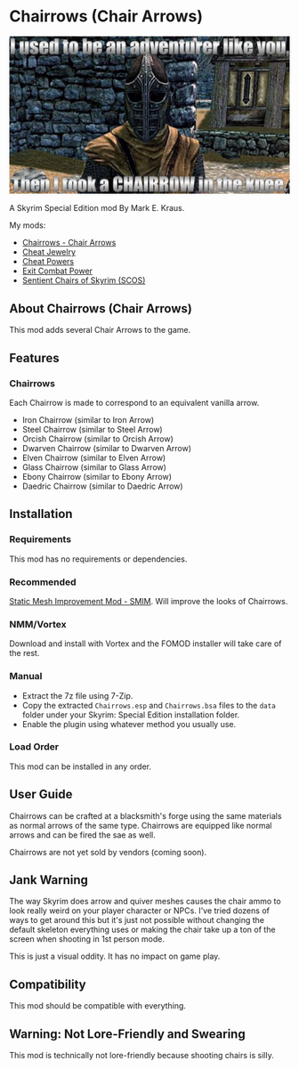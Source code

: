 # Chairrows (Chair Arrows)

![Cheat Jewelry](logo.png)

A Skyrim Special Edition mod By Mark E. Kraus.

My mods:

* [Chairrows - Chair Arrows](https://www.nexusmods.com/skyrimspecialedition/mods/61168)
* [Cheat Jewelry](https://www.nexusmods.com/skyrimspecialedition/mods/58973)
* [Cheat Powers](https://www.nexusmods.com/skyrimspecialedition/mods/58892)
* [Exit Combat Power](https://www.nexusmods.com/skyrimspecialedition/mods/58651)
* [Sentient Chairs of Skyrim (SCOS)](https://www.nexusmods.com/skyrimspecialedition/mods/59604)

## About Chairrows (Chair Arrows)

This mod adds several Chair Arrows to the game.

## Features

### Chairrows

Each Chairrow is made to correspond to an equivalent vanilla arrow.

* Iron Chairrow (similar to Iron Arrow)
* Steel Chairrow (similar to Steel Arrow)
* Orcish Chairrow (similar to Orcish Arrow)
* Dwarven Chairrow (similar to Dwarven Arrow)
* Elven Chairrow (similar to Elven Arrow)
* Glass Chairrow (similar to Glass Arrow)
* Ebony Chairrow (similar to Ebony Arrow)
* Daedric Chairrow (similar to Daedric Arrow)

## Installation

### Requirements

This mod has no requirements or dependencies.

### Recommended

[Static Mesh Improvement Mod - SMIM](https://www.nexusmods.com/skyrimspecialedition/mods/659). Will improve the looks of Chairrows.

### NMM/Vortex

Download and install with Vortex and the FOMOD installer will take care of the rest.

### Manual

* Extract the 7z file using 7-Zip.
* Copy the extracted `Chairrows.esp` and `Chairrows.bsa` files to the `data` folder under your Skyrim: Special Edition installation folder.
* Enable the plugin using whatever method you usually use.

### Load Order

This mod can be installed in any order.

## User Guide

Chairrows can be crafted at a blacksmith's forge using the same materials as normal arrows of the same type. Chairrows are equipped like normal arrows and can be fired the sae as well.

Chairrows are not yet sold by vendors (coming soon).

## Jank Warning

The way Skyrim does arrow and quiver meshes causes the chair ammo to look really weird on your player character or NPCs. I've tried dozens of ways to get around this but it's just not possible without changing the default skeleton everything uses or making the chair take up a ton of the screen when shooting in 1st person mode.

This is just a visual oddity. It has no impact on game play.

## Compatibility

This mod should be compatible with everything.

## Warning: Not Lore-Friendly and Swearing

This mod is technically not lore-friendly because shooting chairs is silly.
